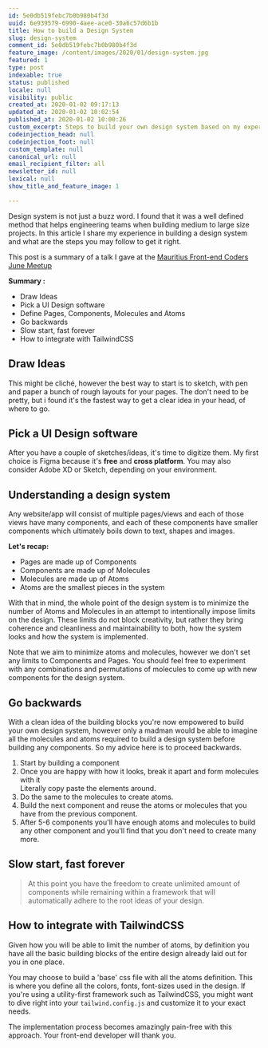 ```yaml
---
id: 5e0db519febc7b0b980b4f3d
uuid: 6e939579-6990-4aee-ace0-30a6c57d6b1b
title: How to build a Design System
slug: design-system
comment_id: 5e0db519febc7b0b980b4f3d
feature_image: /content/images/2020/01/design-system.jpg
featured: 1
type: post
indexable: true
status: published
locale: null
visibility: public
created_at: 2020-01-02 09:17:13
updated_at: 2020-01-02 10:02:54
published_at: 2020-01-02 10:00:26
custom_excerpt: Steps to build your own design system based on my experience.
codeinjection_head: null
codeinjection_foot: null
custom_template: null
canonical_url: null
email_recipient_filter: all
newsletter_id: null
lexical: null
show_title_and_feature_image: 1

---
```


Design system is not just a buzz word. I found that it was a well defined method that helps engineering teams when building medium to large size projects. In this article I share my experience in building a design system and what are the steps you may follow to get it right.

This post is a summary of a talk I gave at the [Mauritius Front-end Coders June Meetup](https://www.meetup.com/frontendcodersmauritius/events/261929807/)

**Summary :**

*   Draw Ideas
*   Pick a UI Design software
*   Define Pages, Components, Molecules and Atoms
*   Go backwards
*   Slow start, fast forever
*   How to integrate with TailwindCSS

## Draw Ideas

This might be cliché, however the best way to start is to sketch, with pen and paper a bunch of rough layouts for your pages. The don't need to be pretty, but i found it's the fastest way to get a clear idea in your head, of where to go.

## Pick a UI Design software

After you have a couple of sketches/ideas, it's time to digitize them. My first choice is Figma because it's **free** and **cross platform**. You may also consider Adobe XD or Sketch, depending on your environment.

## Understanding a design system

Any website/app will consist of multiple pages/views and each of those views have many components, and each of these components have smaller components which ultimately boils down to text, shapes and images.

**Let's recap:**

*   Pages are made up of Components
*   Components are made up of Molecules
*   Molecules are made up of Atoms
*   Atoms are the smallest pieces in the system

With that in mind, the whole point of the design system is to minimize the number of Atoms and Molecules in an attempt to intentionally impose limits on the design. These limits do not block creativity, but rather they bring coherence and cleanliness and maintainability to both, how the system looks and how the system is implemented.

Note that we aim to minimize atoms and molecules, however we don't set any limits to Components and Pages. You should feel free to experiment with any combinations and permutations of molecules to come up with new components for the design system.

## Go backwards

With a clean idea of the building blocks you're now empowered to build your own design system, however only a madman would be able to imagine all the molecules and atoms required to build a design system before building any components. So my advice here is to proceed backwards.

1.  Start by building a component
2.  Once you are happy with how it looks, break it apart and form molecules with it  
    Literally copy paste the elements around.
3.  Do the same to the molecules to create atoms.
4.  Build the next component and reuse the atoms or molecules that you have from the previous component.
5.  After 5-6 components you'll have enough atoms and molecules to build any other component and you'll find that you don't need to create many more.

## Slow start, fast forever

> At this point you have the freedom to create unlimited amount of components while remaining within a framework that will automatically adhere to the root ideas of your design.

## How to integrate with TailwindCSS

Given how you will be able to limit the number of atoms, by definition you have all the basic building blocks of the entire design already laid out for you in one place.

You may choose to build a 'base' css file with all the atoms definition. This is where you define all the colors, fonts, font-sizes used in the design. If you're using a utility-first framework such as TailwindCSS, you might want to dive right into your `tailwind.config.js` and customize it to your exact needs.

The implementation process becomes amazingly pain-free with this approach. Your front-end developer will thank you.